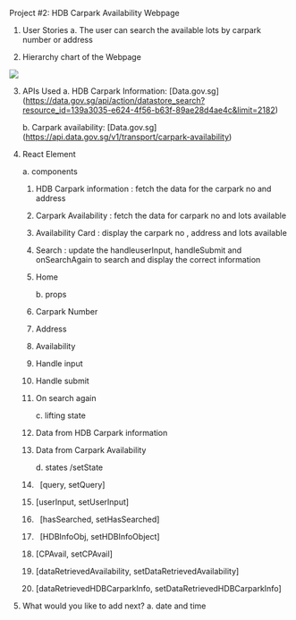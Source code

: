 ﻿Project #2: HDB Carpark Availability Webpage

1. User Stories
   a. The user can search the available lots by carpark number or address

2. Hierarchy chart of the Webpage
<p></p>
  <img src="https://www.linkpicture.com/q/Hierarchychart.png" type="image"></a>

3. APIs Used
   a. HDB Carpark Information: [Data.gov.sg]
   (https://data.gov.sg/api/action/datastore_search?resource_id=139a3035-e624-4f56-b63f-89ae28d4ae4c&limit=2182)

   b. Carpark availability: [Data.gov.sg]
   (https://api.data.gov.sg/v1/transport/carpark-availability)

4. React Element

   a. components

   1. HDB Carpark information : fetch the data for the carpark no and address
   2. Carpark Availability : fetch the data for carpark no and lots available
   3. Availability Card : display the carpark no , address and lots available
   4. Search : update the handleuserInput, handleSubmit and onSearchAgain to search and display the correct information
   5. Home

      b. props

   6. Carpark Number
   7. Address
   8. Availability
   9. Handle input
   10. Handle submit
   11. On search again

       c. lifting state

   12. Data from HDB Carpark information
   13. Data from Carpark Availability

       d. states /setState

   14. ` `[query, setQuery]
   15. [userInput, setUserInput]
   16. ` `[hasSearched, setHasSearched]
   17. ` `[HDBInfoObj, setHDBInfoObject]
   18. [CPAvail, setCPAvail]
   19. [dataRetrievedAvailability, setDataRetrievedAvailability]
   20. [dataRetrievedHDBCarparkInfo, setDataRetrievedHDBCarparkInfo]

5. What would you like to add next?
   a. date and time
